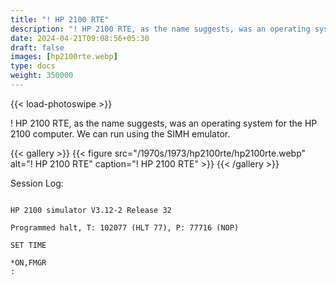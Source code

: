 ```yaml
---
title: "! HP 2100 RTE"
description: "! HP 2100 RTE, as the name suggests, was an operating system for the HP 2100 computer."
date: 2024-04-21T09:08:56+05:30
draft: false
images: [hp2100rte.webp]
type: docs
weight: 350000
---
```


{{< load-photoswipe >}}

! HP 2100 RTE, as the name suggests, was an operating system for the HP 2100 computer. We can run using the SIMH emulator.

{{< gallery >}}
  {{< figure src="/1970s/1973/hp2100rte/hp2100rte.webp" alt="! HP 2100 RTE" caption="! HP 2100 RTE" >}}
{{< /gallery >}}

Session Log:

```console

HP 2100 simulator V3.12-2 Release 32

Programmed halt, T: 102077 (HLT 77), P: 77716 (NOP)

SET TIME

*ON,FMGR
:

```
